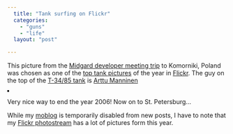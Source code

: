 ```yaml
---
  title: "Tank surfing on Flickr"
  categories: 
    - "guns"
    - "life"
  layout: "post"

---
```

<p>This picture from the <a href="http://bergie.iki.fi/blog/midgard-developer-meeting-in-komorniki/">Midgard developer meeting trip</a> to Komorniki, Poland was chosen as one of the <a href="http://www.flickr.com/groups/tanktanks/discuss/72157594446946126/">top tank pictures</a> of the year in <a href="http://www.flickr.com/">Flickr</a>. The guy on the top of the <a href="http://en.wikipedia.org/wiki/T-34">T-34/85 tank</a> is <a href="http://www.kaktus.cc/">Arttu Manninen</a></p>

<p class="text-align: center;"><a href="http://www.flickr.com/photos/bergie/231727544/" title="photo sharing"><img src="http://farm1.static.flickr.com/82/231727544_dc4c74b75f.jpg" alt="" style="border: solid 2px #000000;" /></a>
</p>

<p>
Very nice way to end the year 2006! Now on to St. Petersburg...
</p>

<p>
While my <a href="/moblog/">moblog</a> is temporarily disabled from new posts, I have to note that my <a href="http://www.flickr.com/photos/bergie/">Flickr photostream</a> has a lot of pictures form this year.
</p>
